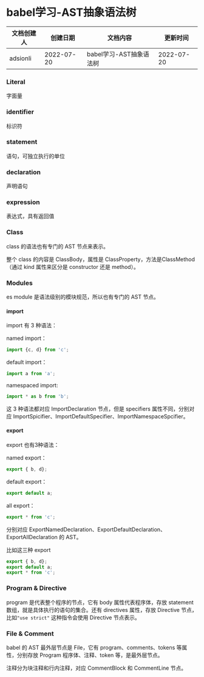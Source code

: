 # babel学习-AST抽象语法树

| 文档创建人 | 创建日期   | 文档内容                | 更新时间   |
| ---------- | ---------- | ----------------------- | ---------- |
| adsionli   | 2022-07-20 | babel学习-AST抽象语法树 | 2022-07-20 |

### Literal

字面量

### identifier 

标识符

### statement 

语句，可独立执行的单位

### declaration

 声明语句

### expression 

表达式，具有返回值

### Class

class 的语法也有专门的 AST 节点来表示。

整个 class 的内容是 ClassBody，属性是 ClassProperty，方法是ClassMethod（通过 kind 属性来区分是 constructor 还是 method）。

### Modules

es module 是语法级别的模块规范，所以也有专门的 AST 节点。

#### import

import 有 3 种语法：

named import：

```javascript
import {c, d} from 'c';
```

default import：

```javascript
import a from 'a';
```

namespaced import:

```javascript
import * as b from 'b';
```

这 3 种语法都对应 ImportDeclaration 节点，但是 specifiers 属性不同，分别对应 ImportSpicifier、ImportDefaultSpecifier、ImportNamespaceSpcifier。

#### export

export 也有3种语法：

named export：

```javascript
export { b, d};
```

default export：

```javascript
export default a;
```

all export：

```javascript
export * from 'c';
```

分别对应 ExportNamedDeclaration、ExportDefaultDeclaration、ExportAllDeclaration 的 AST。

比如这三种 export

```javascript
export { b, d};
export default a;
export * from 'c';
```

### Program & Directive

program 是代表整个程序的节点，它有 body 属性代表程序体，存放 statement 数组，就是具体执行的语句的集合。还有 directives 属性，存放 Directive 节点，比如`"use strict"` 这种指令会使用 Directive 节点表示。

### File & Comment

babel 的 AST 最外层节点是 File，它有 program、comments、tokens 等属性，分别存放 Program 程序体、注释、token 等，是最外层节点。

注释分为块注释和行内注释，对应 CommentBlock 和 CommentLine 节点。